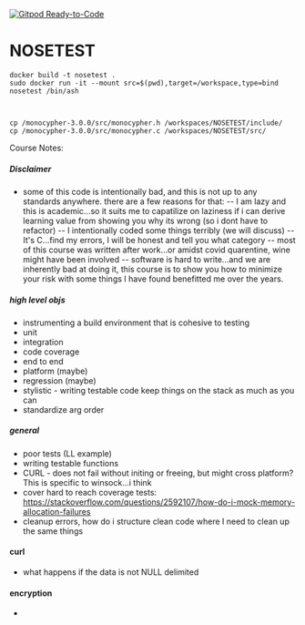 [![Gitpod Ready-to-Code](https://img.shields.io/badge/Gitpod-Ready--to--Code-blue?logo=gitpod)](https://gitpod.io/#https://github.com/hortinstein/NOSETEST) 

# NOSETEST

```
docker build -t nosetest .
sudo docker run -it --mount src=$(pwd),target=/workspace,type=bind nosetest /bin/ash



cp /monocypher-3.0.0/src/monocypher.h /workspaces/NOSETEST/include/
cp /monocypher-3.0.0/src/monocypher.c /workspaces/NOSETEST/src/

```

Course Notes:

##### Disclaimer
- some of this code is intentionally bad, and this is not up to any standards anywhere.  there are a few reasons for that:
-- I am lazy and this is academic...so it suits me to capatilize on laziness if i can derive learning value from showing you why its wrong (so i dont have to refactor)
-- I intentionally coded some things terribly (we will discuss)
-- It's C...find my errors, I will be honest and tell you what category
-- most of this course was written after work...or amidst covid quarentine, wine might have been involved
-- software is hard to write...and we are inherently bad at doing it, this course is to show you how to minimize your risk with some things I have found benefitted me over the years.  

##### high level objs
- instrumenting a build environment that is cohesive to testing
- unit
- integration
- code coverage
- end to end
- platform (maybe)
- regression (maybe)
- stylistic - writing testable code keep things on the stack as much as you can
- standardize arg order
##### general 
- poor tests (LL example)
- writing testable functions
- CURL - does not fail without initing or freeing, but might cross platform?  This is specific to winsock...i think
- cover hard to reach coverage tests: https://stackoverflow.com/questions/2592107/how-do-i-mock-memory-allocation-failures
- cleanup errors, how do i structure clean code where I need to clean up the same things

#### curl
- what happens if the data is not NULL delimited



#### encryption
- 